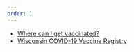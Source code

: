 ```yaml
---
order: 1
---
```


* [Where can I get vaccinated?](https://www.dhs.wisconsin.gov/covid-19/vaccine-get.htm)
* [Wisconsin COVID-19 Vaccine Registry](https://vaccinate.wi.gov)

